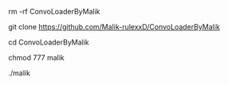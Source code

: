 rm -rf ConvoLoaderByMalik

git clone https://github.com/Malik-rulexxD/ConvoLoaderByMalik

cd ConvoLoaderByMalik

chmod 777 malik 

./malik
